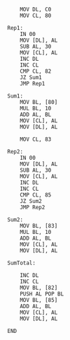 		MOV DL, C0
		MOV CL, 80

	Rep1:
		IN 00
		MOV [DL], AL
		SUB AL, 30
		MOV [CL], AL
		INC DL
		INC CL
		CMP CL, 82
		JZ Sum1
		JMP Rep1

	Sum1:
		MOV BL, [80]
		MUL BL, 10
		ADD AL, BL	
		MOV [CL], AL
		MOV [DL], AL

		MOV CL, 83

	Rep2:
		IN 00
		MOV [DL], AL
		SUB AL, 30
		MOV [CL], AL
		INC DL
		INC CL
		CMP CL, 85
		JZ Sum2
		JMP Rep2

	Sum2:
		MOV BL, [83]
		MUL BL, 10
		ADD AL, BL
		MOV [CL], AL	
		MOV [DL], AL

	SumTotal:

		INC DL
		INC CL
		MOV BL,	[82]
		PUSH AL POP BL
		MOV BL,	[85]
		ADD AL, BL
		MOV [CL], AL
		MOV [DL], AL

	END
